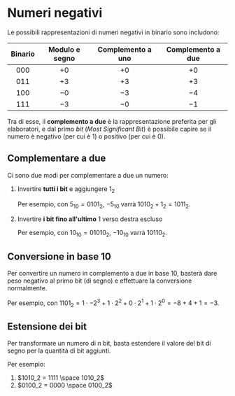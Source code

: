 # Numeri negativi

Le possibili rappresentazioni di numeri negativi in binario sono includono:

| Binario | Modulo e segno | Complemento a uno | Complemento a due |
|:-:|:-:|:-:|:-:|
| $000$ | $+0$ | $+0$ | $+0$ |
| $011$ | $+3$ | $+3$ | $+3$ |
| $100$ | $-0$ | $-3$ | $-4$ |
| $111$ | $-3$ | $-0$ | $-1$ |

Tra di esse, il **complemento a due** è la rappresentazione preferita per gli elaboratori, e dal primo _bit_ (_Most Significant Bit_) è possibile capire se il numero è negativo (per cui è $1$) o positivo (per cui è $0$).

## Complementare a due

Ci sono due modi per complementare a due un numero:

1. Invertire **tutti i bit** e aggiungere $1_2$

	Per esempio, con $5_{10} = 0101_2$, $-5_{10}$ varrà $1010_2 + 1_2 = 1011_2$.

2. Invertire **i bit fino all'ultimo** $1$ verso destra escluso

	Per esempio, con $10_{10} = 01010_2$, $-10_{10}$ varrà $10110_2$.

## Conversione in base 10

Per convertire un numero in complemento a due in base 10, basterà dare peso negativo al primo bit (di segno) e effettuare la conversione normalmente.

Per esempio, con $1101_2 = 1 \cdot -2^3 + 1 \cdot 2^2 + 0 \cdot 2^1 + 1 \cdot 2^0 = -8 + 4 + 1 = -3$.

## Estensione dei bit

Per transformare un numero di $n$ bit, basta estendere il valore del bit di segno per la quantità di bit aggiunti.

Per esempio:
1. $1010_2 = 1111 \space 1010_2$
2. $0100_2 = 0000 \space 0100_2$
